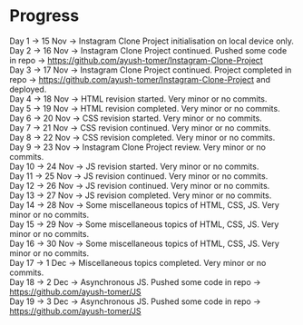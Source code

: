 # Progress
Day 1 -> 15 Nov -> Instagram Clone Project initialisation on local device only.<br>
Day 2 -> 16 Nov -> Instagram Clone Project continued. Pushed some code in repo -> https://github.com/ayush-tomer/Instagram-Clone-Project<br>
Day 3 -> 17 Nov -> Instagram Clone Project continued. Project completed in repo -> https://github.com/ayush-tomer/Instagram-Clone-Project and deployed.<br>
Day 4 -> 18 Nov -> HTML revision started. Very minor or no commits.<br>
Day 5 -> 19 Nov -> HTML revision completed. Very minor or no commits.<br>
Day 6 -> 20 Nov -> CSS revision started. Very minor or no commits.<br>
Day 7 -> 21 Nov -> CSS revision continued. Very minor or no commits.<br>
Day 8 -> 22 Nov -> CSS revision completed. Very minor or no commits.<br>
Day 9 -> 23 Nov -> Instagram Clone Project review. Very minor or no commits.<br>
Day 10 -> 24 Nov -> JS revision started. Very minor or no commits.<br>
Day 11 -> 25 Nov -> JS revision continued. Very minor or no commits.<br>
Day 12 -> 26 Nov -> JS revision continued. Very minor or no commits.<br>
Day 13 -> 27 Nov -> JS revision completed. Very minor or no commits.<br>
Day 14 -> 28 Nov -> Some miscellaneous topics of HTML, CSS, JS. Very minor or no commits.<br>
Day 15 -> 29 Nov -> Some miscellaneous topics of HTML, CSS, JS. Very minor or no commits.<br>
Day 16 -> 30 Nov -> Some miscellaneous topics of HTML, CSS, JS. Very minor or no commits.<br>
Day 17 -> 1 Dec -> Miscellaneous topics completed. Very minor or no commits.<br>
Day 18 -> 2 Dec -> Asynchronous JS. Pushed some code in repo -> https://github.com/ayush-tomer/JS<br>
Day 19 -> 3 Dec -> Asynchronous JS. Pushed some code in repo -> https://github.com/ayush-tomer/JS
